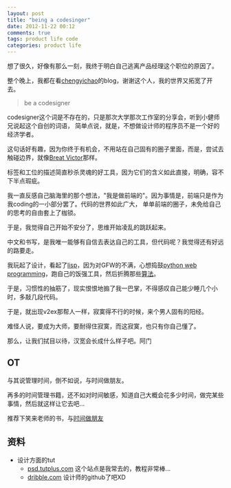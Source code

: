 ```yaml
---
layout: post
title: "being a codesinger"
date: 2012-11-22 00:12
comments: true
tags: product life code
categories: product life
---
```


想了很久，好像有那么一刻，我终于明白自己逃离产品经理这个职位的原因了。

整个晚上，我都在看[chengyichao][]的blog，谢谢这个人，我的世界又拓宽了开去。

>be a codesigner

codesigner这个词是不存在的，只是那次大学那次工作室的分享会，听到小健师兄说起这个自创的词语，
简单点说，就是，不想做设计师的程序员不是一个好的经济学者。

这句话好有趣，因为你终于有机会，不用站在自己固有的圈子里面，而是，尝试去触碰边界，就像[Breat Victor][]那样。

<!--more-->
标签和工位的描述简直秒杀灵魂的好工具，因为它们的含义如此直接，明确，容不下半点瑕疵。

我一直反感自己脑海里的那个想法，"我是做前端的"。因为事情是，前端只是作为我coding的一小部分罢了。代码的世界如此广大，
单单前端的圈子，未免给自己的思考的自由套上了枷锁。

于是，我觉得自己开始不安分了，思维开始凌乱的跳跃起来。

中文和书写，是我唯一能够有自信去表达自己的工具，但代码呢？我觉得还有好远的路要走。

我玩起了设计，看起了[lisp][]，因为对GFW的不满，心想捣鼓[python web programming][]，跑自己的饭强工具，然后折腾那些[算法][algorithm]。

于是，习惯性的抽筋了，现实恨恨地搧了我一巴掌，不得感叹自己能少睡几个小时，多敲几段代码。

于是，就出现v2ex那帮人一样，寂寞得不行的时候，来个男人固有的阳经。

难怪人说，要成为大师，要耐得住寂寞，而这寂寞，也只有你自己懂了。

那么，让我们拭目以待，汉宽会长成什么样子吧。阿门

OT
---
与其说管理时间，倒不如说，与时间做朋友。

再多的时间管理书籍，还不如对时间敏感，知道自己大概会花多少时间，做完某些事情，然后就这样让它去吧...

推荐下笑来老师的书，与[时间做朋友][time friend]


资料
---
- 设计方面的tut
    - [psd.tutplus.com][] 这个站点是我常去的，教程非常棒...
    - [dribble.com][] 设计师的github了吧XD

[psd.tutplus.com]: http://psd.tutsplus.com/articles/web/50-great-photoshop-tutorials-for-clever-beginners/
[dribble.com]: http://dribbble.com/
[lisp]: http://book.douban.com/subject/1632977/
[python web programming]: http://book.douban.com/subject/4793807/
[algorithm]: http://book.douban.com/subject/1436134/
[time friend]: http://book.douban.com/subject/3609132/
[chengyichao]: http://blog.chengyichao.info/
[Breat Victor]: http://worrydream.com/#!/Bio
